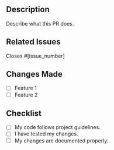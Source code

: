 ## Description
Describe what this PR does.

## Related Issues
Closes #[issue_number]

## Changes Made
- [ ] Feature 1
- [ ] Feature 2

## Checklist
- [ ] My code follows project guidelines.
- [ ] I have tested my changes.
- [ ] My changes are documented properly.
